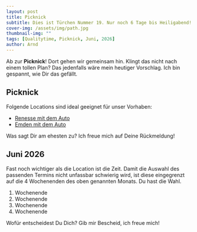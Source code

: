 ```yaml
---
layout: post
title: Picknick
subtitle: Dies ist Türchen Nummer 19. Nur noch 6 Tage bis Heiligabend!
cover-img: /assets/img/path.jpg
thumbnail-img: ""
tags: [Qualitytime, Picknick, Juni, 2026]
author: Arnd
---
```


Ab zur **Picknick**! Dort gehen wir gemeinsam hin. Klingt das nicht nach einem tollen Plan? Das jedenfalls wäre mein heutiger Vorschlag. Ich bin gespannt, wie Dir das gefällt.

## Picknick

Folgende Locations sind ideal geeignet für unser Vorhaben: 
* [Renesse mit dem Auto](https://maps.app.goo.gl/ePYHpW3ein6g7PZx9)
* [Emden mit dem Auto](https://maps.app.goo.gl/UJ1BrGAFJwtRyzsX6)

Was sagt Dir am ehesten zu? Ich freue mich auf Deine Rückmeldung!

## Juni 2026

Fast noch wichtiger als die Location ist die Zeit. Damit die Auswahl des passenden Termins nicht unfassbar schwierig wird, ist diese eingegrenzt auf die 4 Wochenenden des oben genannten Monats. Du hast die Wahl. 

1. Wochenende 
2. Wochenende
3. Wochenende
4. Wochenende

Wofür entscheidest Du Dich? Gib mir Bescheid, ich freue mich!